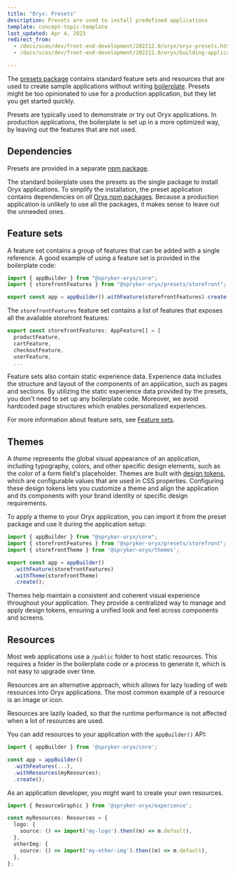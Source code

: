 ```yaml
---
title: "Oryx: Presets"
description: Presets are used to install predefined applications
template: concept-topic-template
last_updated: Apr 4, 2023
redirect_from:
  - /docs/scos/dev/front-end-development/202212.0/oryx/oryx-presets.html
  - /docs/scos/dev/front-end-development/202212.0/oryx/building-applications/oryx-presets.html

---
```


The [presets package](https://www.npmjs.com/package/@spryker-oryx/presets) contains standard feature sets and resources that are used to create sample applications without writing [boilerplate](/docs/dg/dev/frontend-development/{{page.version}}/oryx/getting-started/oryx-boilerplate.html). Presets might be too opinionated to use for a production application, but they let you get started quickly.

Presets are typically used to demonstrate or try out Oryx applications. In production applications, the boilerplate is set up in a more optimized way, by leaving out the features that are not used.

## Dependencies

Presets are provided in a separate [npm package](https://www.npmjs.com/package/@spryker-oryx/oryx-presets.html).

The standard boilerplate uses the presets as the single package to install Oryx applications. To simplify the installation, the preset application contains dependencies on _all_ [Oryx npm packages](https://www.npmjs.com/org/spryker-oryx). Because a production application is unlikely to use all the packages, it makes sense to leave out the unneeded ones.

## Feature sets

A feature set contains a group of features that can be added with a single reference. A good example of using a feature set is provided in the boilerplate code:

```ts
import { appBuilder } from "@spryker-oryx/core";
import { storefrontFeatures } from "@spryker-oryx/presets/storefront";

export const app = appBuilder().withFeature(storefrontFeatures).create();
```

The `storefrontFeatures` feature set contains a list of features that exposes all the available storefront features:

```ts
export const storefrontFeatures: AppFeature[] = [
  productFeature,
  cartFeature,
  checkoutFeature,
  userFeature,
  ...
```

Feature sets also contain static experience data. Experience data includes the structure and layout of the components of an application, such as pages and sections. By utilizing the static experience data provided by the presets, you don't need to set up any boilerplate code. Moreover, we avoid hardcoded page structures which enables personalized experiences.

For more information about feature sets, see [Feature sets](/docs/dg/dev/frontend-development/{{page.version}}/oryx/building-applications/oryx-feature-sets.html).

## Themes

A _theme_ represents the global visual appearance of an application, including typography, colors, and other specific design elements, such as the color of a form field's placeholder. Themes are built with [design tokens](/docs/dg/dev/frontend-development/{{page.version}}/oryx/building-applications/styling/oryx-design-tokens.html), which are configurable values that are used in CSS properties. Configuring these design tokens lets you customize a theme and align the application and its components with your brand identity or specific design requirements.

To apply a theme to your Oryx application, you can import it from the preset package and use it during the application setup:

```ts
import { appBuilder } from "@spryker-oryx/core";
import { storefrontFeatures } from "@spryker-oryx/presets/storefront";
import { storefrontTheme } from '@spryker-oryx/themes';

export const app = appBuilder()
  .withFeature(storefrontFeatures)
  .withTheme(storefrontTheme)
  .create();
```

Themes help maintain a consistent and coherent visual experience throughout your application. They provide a centralized way to manage and apply design tokens, ensuring a unified look and feel across components and screens.

## Resources

Most web applications use a `/public` folder to host static resources. This requires a folder in the boilerplate code or a process to generate it, which is not easy to upgrade over time.

Resources are an alternative approach, which allows for lazy loading of web resources into Oryx applications. The most common example of a resource is an image or icon.

Resources are lazily loaded, so that the runtime performance is not affected when a lot of resources are used.

You can add resources to your application with the `appBuilder()` API:

```ts
import { appBuilder } from '@spryker-oryx/core';

const app = appBuilder()
  .withFeatures(...),
  .withResources(myResources);
  .create();
```

As an application developer, you might want to create your own resources.

```ts
import { ResourceGraphic } from '@spryker-oryx/experience';

const myResources: Resources = {
  logo: {
    source: () => import('my-logo').then((m) => m.default),
  },
  otherImg: {
    source: () => import('my-other-img').then((m) => m.default),
  },
};
```
